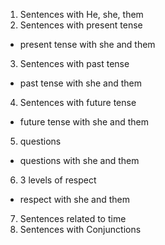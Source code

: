 1. Sentences with He, she, them
2. Sentences with present tense
 - present tense with she and them
3. Sentences with past tense
 - past tense with she and them
4. Sentences with future tense
 - future tense with she and them
5. questions
 - questions with she and them
6. 3 levels of respect
 - respect with she and them
7. Sentences related to time
8. Sentences with Conjunctions


